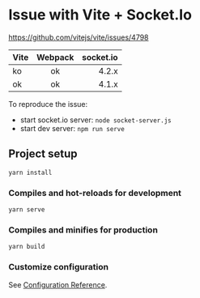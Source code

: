 # Issue with Vite + Socket.Io

https://github.com/vitejs/vite/issues/4798

| Vite          | Webpack       | socket.io  |
| ------------- |:-------------:| ----------:|
| ko            | ok            | 4.2.x      |
| ok            | ok            | 4.1.x      |

To reproduce the issue:
- start socket.io server: `node socket-server.js`
- start dev server: `npm run serve`


## Project setup
```
yarn install
```

### Compiles and hot-reloads for development
```
yarn serve
```

### Compiles and minifies for production
```
yarn build
```

### Customize configuration
See [Configuration Reference](https://cli.vuejs.org/config/).

